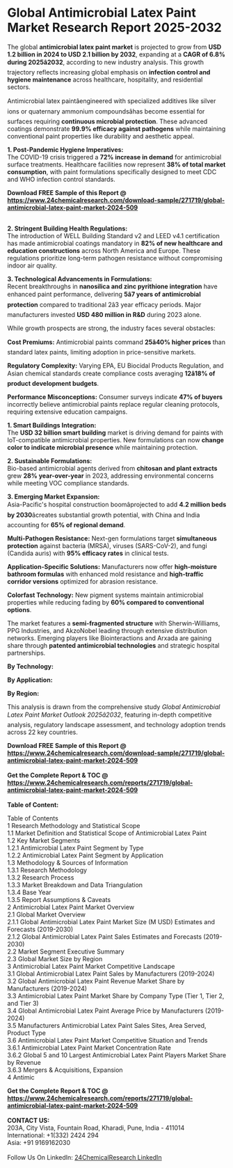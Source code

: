 <h1>Global Antimicrobial Latex Paint Market Research Report 2025-2032</h1><p>The global <strong>antimicrobial latex paint market</strong> is projected to grow from <strong>USD 1.2 billion in 2024 to USD 2.1 billion by 2032</strong>, expanding at a <strong>CAGR of 6.8% during 2025â2032</strong>, according to new industry analysis. This growth trajectory reflects increasing global emphasis on <strong>infection control and hygiene maintenance</strong> across healthcare, hospitality, and residential sectors.</p><p>Antimicrobial latex paintâengineered with specialized additives like silver ions or quaternary ammonium compoundsâhas become essential for surfaces requiring <strong>continuous microbial protection</strong>. These advanced coatings demonstrate <strong>99.9% efficacy against pathogens</strong> while maintaining conventional paint properties like durability and aesthetic appeal.</p><p><strong>1. Post-Pandemic Hygiene Imperatives:</strong><br>
The COVID-19 crisis triggered a <strong>72% increase in demand</strong> for antimicrobial surface treatments. Healthcare facilities now represent <strong>38% of total market consumption</strong>, with paint formulations specifically designed to meet CDC and WHO infection control standards.</p><div><b>Download FREE Sample of this Report @ 
            <a href="https://www.24chemicalresearch.com/download-sample/271719/global-antimicrobial-latex-paint-market-2024-509">
            https://www.24chemicalresearch.com/download-sample/271719/global-antimicrobial-latex-paint-market-2024-509</a></b></div><br><p><strong>2. Stringent Building Health Regulations:</strong><br>
The introduction of WELL Building Standard v2 and LEED v4.1 certification has made antimicrobial coatings mandatory in <strong>82% of new healthcare and education constructions</strong> across North America and Europe. These regulations prioritize long-term pathogen resistance without compromising indoor air quality.</p><p><strong>3. Technological Advancements in Formulations:</strong><br>
Recent breakthroughs in <strong>nanosilica and zinc pyrithione integration</strong> have enhanced paint performance, delivering <strong>5â7 years of antimicrobial protection</strong> compared to traditional 2â3 year efficacy periods. Major manufacturers invested <strong>USD 480 million in R&amp;D</strong> during 2023 alone.</p><p>While growth prospects are strong, the industry faces several obstacles:</p><p><strong>Cost Premiums:</strong> Antimicrobial paints command <strong>25â40% higher prices</strong> than standard latex paints, limiting adoption in price-sensitive markets.</p><p><strong>Regulatory Complexity:</strong> Varying EPA, EU Biocidal Products Regulation, and Asian chemical standards create compliance costs averaging <strong>12â18% of product development budgets</strong>.</p><p><strong>Performance Misconceptions:</strong> Consumer surveys indicate <strong>47% of buyers</strong> incorrectly believe antimicrobial paints replace regular cleaning protocols, requiring extensive education campaigns.</p><p><strong>1. Smart Buildings Integration:</strong><br>
The <strong>USD 32 billion smart building</strong> market is driving demand for paints with IoT-compatible antimicrobial properties. New formulations can now <strong>change color to indicate microbial presence</strong> while maintaining protection.</p><p><strong>2. Sustainable Formulations:</strong><br>
Bio-based antimicrobial agents derived from <strong>chitosan and plant extracts</strong> grew <strong>28% year-over-year</strong> in 2023, addressing environmental concerns while meeting VOC compliance standards.</p><p><strong>3. Emerging Market Expansion:</strong><br>
Asia-Pacific's hospital construction boomâprojected to add <strong>4.2 million beds by 2030</strong>âcreates substantial growth potential, with China and India accounting for <strong>65% of regional demand</strong>.</p><p><strong>Multi-Pathogen Resistance:</strong> Next-gen formulations target <strong>simultaneous protection</strong> against bacteria (MRSA), viruses (SARS-CoV-2), and fungi (Candida auris) with <strong>95% efficacy rates</strong> in clinical tests.</p><p><strong>Application-Specific Solutions:</strong> Manufacturers now offer <strong>high-moisture bathroom formulas</strong> with enhanced mold resistance and <strong>high-traffic corridor versions</strong> optimized for abrasion resistance.</p><p><strong>Colorfast Technology:</strong> New pigment systems maintain antimicrobial properties while reducing fading by <strong>60% compared to conventional options</strong>.</p><p>The market features a <strong>semi-fragmented structure</strong> with Sherwin-Williams, PPG Industries, and AkzoNobel leading through extensive distribution networks. Emerging players like Biointeractions and Arxada are gaining share through <strong>patented antimicrobial technologies</strong> and strategic hospital partnerships.</p><p><strong>By Technology:</strong></p><p><strong>By Application:</strong></p><p><strong>By Region:</strong></p><p>This analysis is drawn from the comprehensive study <em>Global Antimicrobial Latex Paint Market Outlook 2025â2032</em>, featuring in-depth competitive analysis, regulatory landscape assessment, and technology adoption trends across 22 key countries.</p><div><b>Download FREE Sample of this Report @ 
            <a href="https://www.24chemicalresearch.com/download-sample/271719/global-antimicrobial-latex-paint-market-2024-509">
            https://www.24chemicalresearch.com/download-sample/271719/global-antimicrobial-latex-paint-market-2024-509</a></b></div><br><div><b>Get the Complete Report & TOC @ 
            <a href="https://www.24chemicalresearch.com/reports/271719/global-antimicrobial-latex-paint-market-2024-509">
            https://www.24chemicalresearch.com/reports/271719/global-antimicrobial-latex-paint-market-2024-509</a></b></div><br>
            <b>Table of Content:</b><p>Table of Contents<br />
1 Research Methodology and Statistical Scope<br />
1.1 Market Definition and Statistical Scope of Antimicrobial Latex Paint<br />
1.2 Key Market Segments<br />
1.2.1 Antimicrobial Latex Paint Segment by Type<br />
1.2.2 Antimicrobial Latex Paint Segment by Application<br />
1.3 Methodology & Sources of Information<br />
1.3.1 Research Methodology<br />
1.3.2 Research Process<br />
1.3.3 Market Breakdown and Data Triangulation<br />
1.3.4 Base Year<br />
1.3.5 Report Assumptions & Caveats<br />
2 Antimicrobial Latex Paint Market Overview<br />
2.1 Global Market Overview<br />
2.1.1 Global Antimicrobial Latex Paint Market Size (M USD) Estimates and Forecasts (2019-2030)<br />
2.1.2 Global Antimicrobial Latex Paint Sales Estimates and Forecasts (2019-2030)<br />
2.2 Market Segment Executive Summary<br />
2.3 Global Market Size by Region<br />
3 Antimicrobial Latex Paint Market Competitive Landscape<br />
3.1 Global Antimicrobial Latex Paint Sales by Manufacturers (2019-2024)<br />
3.2 Global Antimicrobial Latex Paint Revenue Market Share by Manufacturers (2019-2024)<br />
3.3 Antimicrobial Latex Paint Market Share by Company Type (Tier 1, Tier 2, and Tier 3)<br />
3.4 Global Antimicrobial Latex Paint Average Price by Manufacturers (2019-2024)<br />
3.5 Manufacturers Antimicrobial Latex Paint Sales Sites, Area Served, Product Type<br />
3.6 Antimicrobial Latex Paint Market Competitive Situation and Trends<br />
3.6.1 Antimicrobial Latex Paint Market Concentration Rate<br />
3.6.2 Global 5 and 10 Largest Antimicrobial Latex Paint Players Market Share by Revenue<br />
3.6.3 Mergers & Acquisitions, Expansion<br />
4 Antimic</p><div><b>Get the Complete Report & TOC @ 
            <a href="https://www.24chemicalresearch.com/reports/271719/global-antimicrobial-latex-paint-market-2024-509">
            https://www.24chemicalresearch.com/reports/271719/global-antimicrobial-latex-paint-market-2024-509</a></b></div><br><b>CONTACT US:</b><br>
            203A, City Vista, Fountain Road, Kharadi, Pune, India - 411014<br>
            International: +1(332) 2424 294<br>
            Asia: +91 9169162030 <br><br>
            Follow Us On LinkedIn: <a href="https://www.linkedin.com/company/24chemicalresearch/">24ChemicalResearch LinkedIn</a>